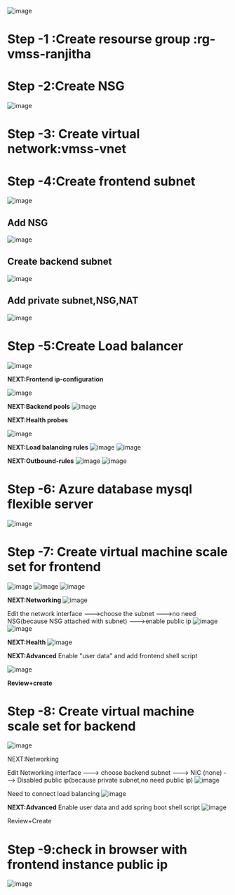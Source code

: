 

![image](https://github.com/user-attachments/assets/484f5e25-a0d6-400e-8bf6-f287999d6f05)








# Step -1 :Create resourse group :**rg-vmss-ranjitha**

# Step -2:Create NSG
![image](https://github.com/user-attachments/assets/da5a9ac8-e9b7-45dd-af28-6280ac19c557)

# Step -3: Create virtual network:**vmss-vnet**

# Step -4:Create frontend subnet
![image](https://github.com/user-attachments/assets/de8c7e1b-5c55-4908-a2a0-cf0e17db681d)

## Add NSG

![image](https://github.com/user-attachments/assets/8cc31740-813c-4e6f-9e0b-db8ea3a0537b)

## Create backend subnet

![image](https://github.com/user-attachments/assets/31056f24-ac8d-4dab-829b-9132fae74b64)

## Add private subnet,NSG,NAT

![image](https://github.com/user-attachments/assets/b724c96e-c3b2-4b1e-9610-c2fadcb1f9e0)

# Step -5:Create Load balancer
![image](https://github.com/user-attachments/assets/1df51568-e3ed-4814-8f26-fa899eeb58bb)

**NEXT:Frontend ip-configuration**

![image](https://github.com/user-attachments/assets/82747947-e7fd-4df8-a8ee-2824c71d93bf)

**NEXT:Backend pools**
![image](https://github.com/user-attachments/assets/31ede0de-a8ab-4294-8a3d-865d631d0550)

**NEXT:Health probes**

![image](https://github.com/user-attachments/assets/493b9f08-28b4-4526-9eb9-f1f4fc16abc9)

**NEXT:Load balancing rules**
![image](https://github.com/user-attachments/assets/216ff331-3098-4c51-81dc-5653b0116364)
![image](https://github.com/user-attachments/assets/7fcb4a11-59c9-4ef1-9a28-7a1a82b8f541)

**NEXT:Outbound-rules**
![image](https://github.com/user-attachments/assets/e0e74137-a8df-41aa-84e5-1fe3a283ef49)
![image](https://github.com/user-attachments/assets/1489a3ad-55d0-4f19-8d79-d1ad68701d1a)

# Step -6: Azure database mysql flexible server
![image](https://github.com/user-attachments/assets/2ba8ccf0-34c6-480b-af31-9d55599f74f9)

# Step -7: Create virtual machine scale set for frontend
![image](https://github.com/user-attachments/assets/a4847dd7-6235-4c05-987a-a2e3a2c54738)
![image](https://github.com/user-attachments/assets/9c605320-ba8d-451f-9160-c3adbf5ac705)
![image](https://github.com/user-attachments/assets/c0d9adc2-67be-4377-aefe-4df4e85861b1)

**NEXT:Networking**
![image](https://github.com/user-attachments/assets/5ccfe1be-b142-47c9-836e-9bb11000b18c)

Edit the network interface --->choose the subnet --->no need NSG(because NSG attached with subnet) --->enable public ip
![image](https://github.com/user-attachments/assets/1c4edbb6-61ca-4d01-ba6c-15899bb8e3dd)
![image](https://github.com/user-attachments/assets/ee7575e8-6a7f-40ca-a609-d0009d6e66c2)

**NEXT:Health**
![image](https://github.com/user-attachments/assets/6015c887-5fc4-48b0-94d1-4d7845a7b629)

**NEXT:Advanced**
Enable "user data" and add frontend shell script

![image](https://github.com/user-attachments/assets/f088145d-122b-4201-8b42-eb8681c2fc7a)

**Review+create**
# Step -8: Create virtual machine scale set for backend
![image](https://github.com/user-attachments/assets/ba086d2f-cc7f-4506-9d28-d9c0a726c0a3)

NEXT:Networking

Edit Networking interface ---> choose backend subnet ---> NIC (none) ---> Disabled public ip(because private subnet,no need public ip)
![image](https://github.com/user-attachments/assets/e18d002b-7d7c-4595-94d8-307fa06e781a)

Need to connect load balancing
![image](https://github.com/user-attachments/assets/e4ffc26b-dc40-4706-918c-d1f799d41aa9)

**NEXT:Advanced**
Enable user data and add spring boot shell script
![image](https://github.com/user-attachments/assets/9dbfa0b4-2433-4698-9cff-0e71e0c5a98b)

Review+Create

# Step -9:check in browser with frontend instance public ip
![image](https://github.com/user-attachments/assets/655030ae-65ff-4c54-8b0c-394d493c8e95)


